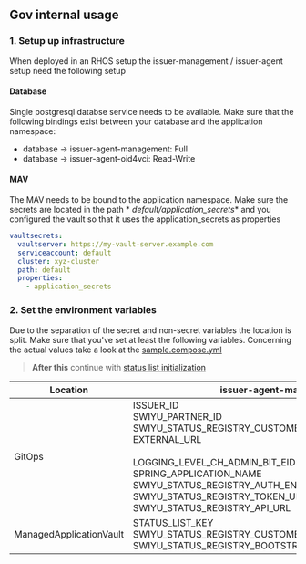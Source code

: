 <!--
SPDX-FileCopyrightText: 2025 Swiss Confederation

SPDX-License-Identifier: MIT
-->

## Gov internal usage

### 1. Setup up infrastructure

When deployed in an RHOS setup the issuer-management / issuer-agent setup need the following setup

#### Database

Single postgresql databse service needs to be available. Make sure that the following bindings exist between your
database and the application namespace:

- database -> issuer-agent-management: Full
- database -> issuer-agent-oid4vci: Read-Write

#### MAV

The MAV needs to be bound to the application namespace. Make sure the secrets are located in the path *
*default/application_secrets**
and you configured the vault so that it uses the application_secrets as properties

```yaml
vaultsecrets:
  vaultserver: https://my-vault-server.example.com
  serviceaccount: default
  cluster: xyz-cluster
  path: default
  properties:
    - application_secrets
```

### 2. Set the environment variables

Due to the separation of the secret and non-secret variables the location is split. Make sure that you've set at least
the following variables.
Concerning the actual values take a look at the [sample.compose.yml](sample.compose.yml)

> **After this** continue with [status list initialization](README.md#3.-Initialize-the-status-list)

| Location                | issuer-agent-management                                                                                                                                                                                                                                                                   | issuer-agent-oid4vci                                                                                                       |
| ----------------------- | ----------------------------------------------------------------------------------------------------------------------------------------------------------------------------------------------------------------------------------------------------------------------------------------- | -------------------------------------------------------------------------------------------------------------------------- |
| GitOps                  | ISSUER_ID<br/>SWIYU_PARTNER_ID<br/>SWIYU_STATUS_REGISTRY_CUSTOMER_KEY<br/>EXTERNAL_URL<br/><br/>LOGGING_LEVEL_CH_ADMIN_BIT_EID<br/>SPRING_APPLICATION_NAME<br/>SWIYU_STATUS_REGISTRY_AUTH_ENABLE_REFRESH_TOKEN_FLOW<br/>SWIYU_STATUS_REGISTRY_TOKEN_URL<br/>SWIYU_STATUS_REGISTRY_API_URL | EXTERNAL_URL<br/>ISSUER_ID<br/>DID_SDJWT_VERIFICATION_METHOD<br/>OPENID_CONFIG_FILE<br/>METADATA_CONFIG_FILE<br/>TOKEN_TTL |
| ManagedApplicationVault | STATUS_LIST_KEY<br/>SWIYU_STATUS_REGISTRY_CUSTOMER_SECRET<br/>SWIYU_STATUS_REGISTRY_BOOTSTRAP_REFRESH_TOKEN                                                                                                                                                                               | SDJWT_KEY                                                                                                                  |
